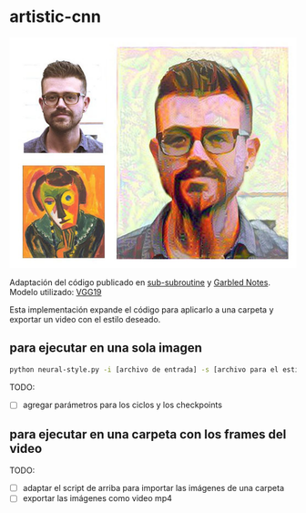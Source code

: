 # artistic-cnn

![ejemplo del resultado obtenido](img-ejemplo.jpg?raw=true "Ejemplo resultado")

Adaptación del código publicado en [sub-subroutine](http://www.subsubroutine.com/sub-subroutine/2016/11/12/painting-like-van-gogh-with-convolutional-neural-networks) y [Garbled Notes](http://www.chioka.in/tensorflow-implementation-neural-algorithm-of-artistic-style). Modelo utilizado: [VGG19](http://www.vlfeat.org/matconvnet/pretrained/)

Esta implementación expande el código para aplicarlo a una carpeta y exportar un video con el estilo deseado.

## para ejecutar en una sola imagen

```bash
python neural-style.py -i [archivo de entrada] -s [archivo para el estilo] -m [ruta al modelo] -o [carpeta de destino]
```

TODO:

- [ ] agregar parámetros para los ciclos y los checkpoints

## para ejecutar en una carpeta con los frames del video

TODO:

- [ ] adaptar el script de arriba para importar las imágenes de una carpeta
- [ ] exportar las imágenes como video mp4
